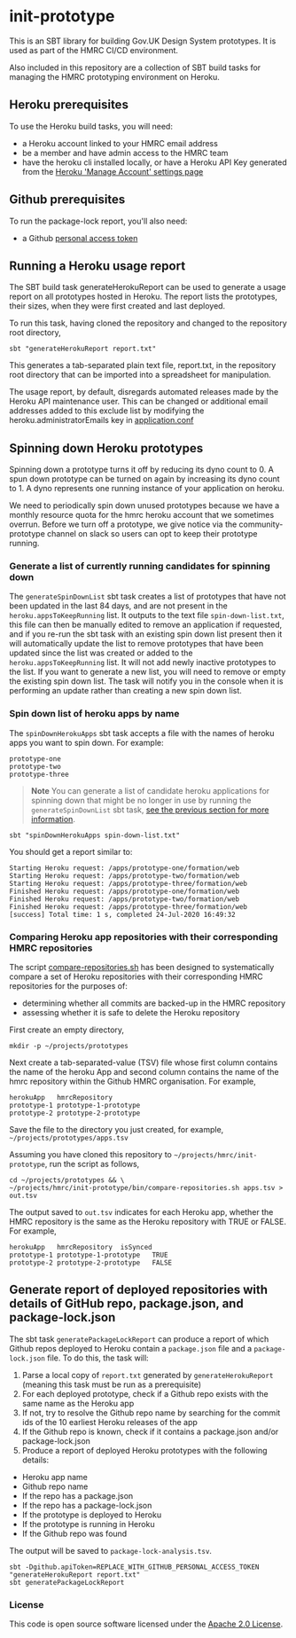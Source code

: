 # init-prototype

This is an SBT library for building Gov.UK Design System prototypes. It is used as part 
of the HMRC CI/CD environment.

Also included in this repository are a collection of SBT build tasks for managing the HMRC
prototyping environment on Heroku.

## Heroku prerequisites

To use the Heroku build tasks, you will need:
* a Heroku account linked to your HMRC email address
* be a member and have admin access to the HMRC team
* have the heroku cli installed locally, or have a Heroku API Key generated from the [Heroku 'Manage Account' settings page](https://dashboard.heroku.com/account)

## Github prerequisites

To run the package-lock report, you'll also need:
* a Github [personal access token](https://github.com/settings/tokens/)

## Running a Heroku usage report

The SBT build task generateHerokuReport can be used to generate a usage report on all prototypes hosted
in Heroku. The report lists the prototypes, their sizes, when they were first created and last deployed.

To run this task, having cloned the repository and changed to the repository root directory,

```shell script
sbt "generateHerokuReport report.txt"
```

This generates a tab-separated plain text file, report.txt, in the repository root directory that can
be imported into a spreadsheet for manipulation.

The usage report, by default, disregards automated releases made by the Heroku API maintenance user. This can be 
changed or additional email addresses added to this exclude list by modifying the heroku.administratorEmails key
in [application.conf](src/main/resources/application.conf)

## Spinning down Heroku prototypes

Spinning down a prototype turns it off by reducing its dyno count to 0. A spun down prototype can be turned on again by
increasing its dyno count to 1. A dyno represents one running instance of your application on heroku. 

We need to periodically spin down unused prototypes because we have a monthly resource quota for the hmrc heroku account
that we sometimes overrun. Before we turn off a prototype, we give notice via the community-prototype channel on slack 
so users can opt to keep their prototype running.

### Generate a list of currently running candidates for spinning down

The `generateSpinDownList` sbt task creates a list of prototypes that have not been updated in the last 84 days, and are
not present in the `heroku.appsToKeepRunning` list. It outputs to the text file `spin-down-list.txt`, this file can then
be manually edited to remove an application if requested, and if you re-run the sbt task with an existing spin down list
present then it will automatically update the list to remove prototypes that have been updated since the list was
created or added to the `heroku.appsToKeepRunning` list. It will not add newly inactive prototypes to the list. If you 
want to generate a new list, you will need to remove or empty the existing spin down list. The task will notify you in 
the console when it is performing an update rather than creating a new spin down list.

### Spin down list of heroku apps by name

The `spinDownHerokuApps` sbt task accepts a file with the names of heroku apps you want to spin down. For example:

```text
prototype-one
prototype-two
prototype-three
```

> **Note**
> You can generate a list of candidate heroku applications for spinning down that might be no longer in use by running
> the `generateSpinDownList` sbt
> task, [see the previous section for more information](#generate-a-list-of-currently-running-candidates-for-spinning-down).

```shell script
sbt "spinDownHerokuApps spin-down-list.txt"
```

You should get a report similar to:

```text
Starting Heroku request: /apps/prototype-one/formation/web
Starting Heroku request: /apps/prototype-two/formation/web
Starting Heroku request: /apps/prototype-three/formation/web
Finished Heroku request: /apps/prototype-one/formation/web
Finished Heroku request: /apps/prototype-two/formation/web
Finished Heroku request: /apps/prototype-three/formation/web
[success] Total time: 1 s, completed 24-Jul-2020 16:49:32
```

### Comparing Heroku app repositories with their corresponding HMRC repositories

The script [compare-repositories.sh](bin/compare-repositories.sh) has been designed to systematically compare a set of Heroku repositories
with their corresponding HMRC repositories for the purposes of:
* determining whether all commits are backed-up in the HMRC repository
* assessing whether it is safe to delete the Heroku repository

First create an empty directory,

```shell script
mkdir -p ~/projects/prototypes 
```

Next create a tab-separated-value (TSV) file whose first column contains the name of the heroku App and second column
contains the name of the hmrc repository within the Github HMRC organisation. For example,

```text
herokuApp	hmrcRepository
prototype-1	prototype-1-prototype
prototype-2	prototype-2-prototype
```

Save the file to the directory you just created, for example, `~/projects/prototypes/apps.tsv`

Assuming you have cloned this repository to `~/projects/hmrc/init-prototype`, run the script as follows,

```shell script
cd ~/projects/prototypes && \
~/projects/hmrc/init-prototype/bin/compare-repositories.sh apps.tsv > out.tsv
```

The output saved to `out.tsv` indicates for each Heroku app, whether the HMRC repository is the same
as the Heroku repository with TRUE or FALSE. For example,

```text
herokuApp	hmrcRepository	isSynced
prototype-1	prototype-1-prototype	TRUE
prototype-2	prototype-2-prototype	FALSE
```

## Generate report of deployed repositories with details of GitHub repo, package.json, and package-lock.json

The sbt task `generatePackageLockReport` can produce a report of which Github repos deployed to Heroku contain a 
`package.json` file and a `package-lock.json` file. To do this, the task will:
1. Parse a local copy of `report.txt` generated by `generateHerokuReport` (meaning this task must be run as a prerequisite)
2. For each deployed prototype, check if a Github repo exists with the same name as the Heroku app
3. If not, try to resolve the Github repo name by searching for the commit ids of the 10 earliest Heroku releases of the app
4. If the Github repo is known, check if it contains a package.json and/or package-lock.json
5. Produce a report of deployed Heroku prototypes with the following details:
* Heroku app name
* Github repo name
* If the repo has a package.json
* If the repo has a package-lock.json
* If the prototype is deployed to Heroku
* If the prototype is running in Heroku
* If the Github repo was found

The output will be saved to `package-lock-analysis.tsv`.

```shell script
sbt -Dgithub.apiToken=REPLACE_WITH_GITHUB_PERSONAL_ACCESS_TOKEN "generateHerokuReport report.txt"
sbt generatePackageLockReport
```

### License

This code is open source software licensed under the [Apache 2.0 License]("http://www.apache.org/licenses/LICENSE-2.0.html").
